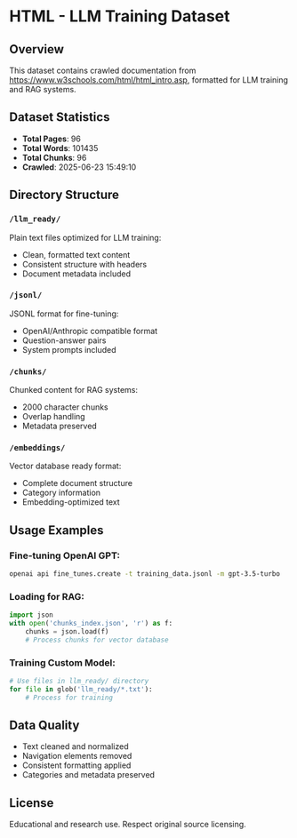 # HTML - LLM Training Dataset

## Overview
This dataset contains crawled documentation from https://www.w3schools.com/html/html_intro.asp, formatted for LLM training and RAG systems.

## Dataset Statistics
- **Total Pages**: 96
- **Total Words**: 101435
- **Total Chunks**: 96
- **Crawled**: 2025-06-23 15:49:10

## Directory Structure

### `/llm_ready/`
Plain text files optimized for LLM training:
- Clean, formatted text content
- Consistent structure with headers
- Document metadata included

### `/jsonl/`
JSONL format for fine-tuning:
- OpenAI/Anthropic compatible format
- Question-answer pairs
- System prompts included

### `/chunks/`
Chunked content for RAG systems:
- 2000 character chunks
- Overlap handling
- Metadata preserved

### `/embeddings/`
Vector database ready format:
- Complete document structure
- Category information
- Embedding-optimized text

## Usage Examples

### Fine-tuning OpenAI GPT:
```bash
openai api fine_tunes.create -t training_data.jsonl -m gpt-3.5-turbo
```

### Loading for RAG:
```python
import json
with open('chunks_index.json', 'r') as f:
    chunks = json.load(f)
    # Process chunks for vector database
```

### Training Custom Model:
```python
# Use files in llm_ready/ directory
for file in glob('llm_ready/*.txt'):
    # Process for training
```

## Data Quality
- Text cleaned and normalized
- Navigation elements removed
- Consistent formatting applied
- Categories and metadata preserved

## License
Educational and research use. Respect original source licensing.
